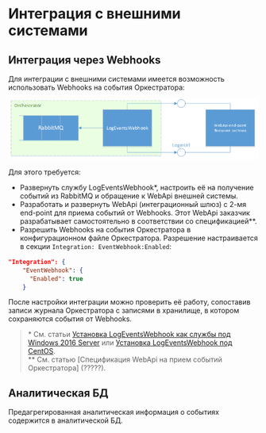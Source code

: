# Интеграция с внешними системами 

## Интеграция через Webhooks

Для интеграции с внешними системами имеется возможность использовать Webhooks на события Оркестратора:

![](../../orchestrator-new/resources/deploy/integration-webhooks1.PNG)

Для этого требуется:

* Развернуть службу LogEventsWebhook\*, настроить её на получение событий из RabbitMQ и обращение к WebApi внешней системы.
* Разработать и развернуть WebApi (интеграционный шлюз) с 2-мя end-point для приема событий от Webhooks. Этот WebApi заказчик разрабатывает самостоятельно в соответствии со спецификацией\**. 
* Разрешить Webhooks на события Оркестратора в конфигурационном файле Оркестратора. Разрешение настраивается в секции `Integration: EventWebhook:Enabled`:

```json
"Integration": {
    "EventWebhook": {
      "Enabled": true
    }
```
После настройки интеграции можно проверить её работу, сопоставив записи журнала Оркестратора с записями в хранилище, в котором сохраняются события от Webhooks.

> \* См. статьи [Установка LogEventsWebhook как службы под Windows 2016 Server](../../orchestrator-new/install/windows/additional-components-win/logeventswebhook-win.md) или [Установка LogEventsWebhook под CentOS](../../orchestrator-new/install/linux/additional-components-linux/logeventswebhook-linux-centos.md).\
> \*\* См. статью [Спецификация WebApi на прием событий Оркестратора] (?????). 

## Аналитическая БД

Предагрегированная аналитическая информация о событиях содержится в аналитической БД.
